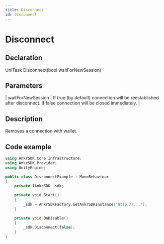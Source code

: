 ```yaml
---
title: Disconnect
id: disconnect
---
```


# Disconnect

## Declaration

UniTask Disconnect(bool waitForNewSession)

## Parameters

| waitForNewSession | If true (by default) connection will be reestablished after disconnect. If false connection will be closed immediately. |

## Description

Removes a connection with wallet.

## Code example

```C++
using AnkrSDK.Core.Infrastructure;
using AnkrSDK.Provider;
using UnityEngine;

public class DisconnectExample : MonoBehaviour
{
	private IAnkrSDK _sdk;

	private void Start()
	{
		_sdk = AnkrSDKFactory.GetAnkrSDKInstance("http://...");
	}

	private void OnDisable()
	{
		_sdk.Disconnect(false);
	}
}
```
